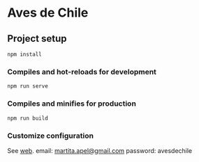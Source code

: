 # Aves de Chile

## Project setup

```
npm install
```

### Compiles and hot-reloads for development

```
npm run serve
```

### Compiles and minifies for production

```
npm run build
```

### Customize configuration

See [web](https://aves-de-chile.web.app).
email: martita.apel@gmail.com
password: avesdechile
